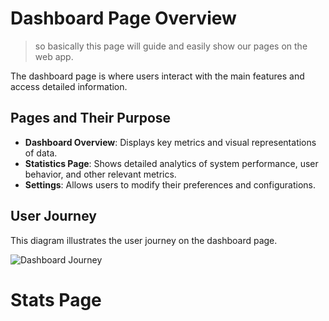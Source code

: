 # Dashboard Page Overview

> so basically this page will guide and easily show our pages on the web app.


The dashboard page is where users interact with the main features and access detailed information.

## Pages and Their Purpose

- **Dashboard Overview**: Displays key metrics and visual representations of data.
- **Statistics Page**: Shows detailed analytics of system performance, user behavior, and other relevant metrics.
- **Settings**: Allows users to modify their preferences and configurations.

## User Journey

This diagram illustrates the user journey on the dashboard page.

![Dashboard Journey](path-to-dashboard-graph.png)

# Stats Page

<!-- 
Include:
1. Features for data visualization.
2. AI-generated analysis.
3. Graphs and user interaction elements.
-->
